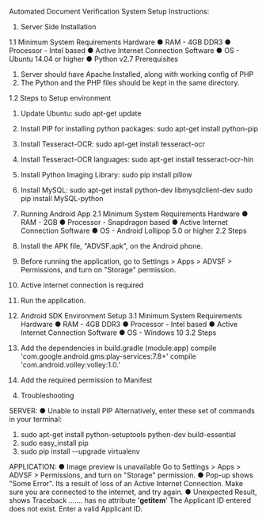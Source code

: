 Automated Document Verification System
Setup Instructions:

1. Server Side Installation

1.1 Minimum System Requirements
Hardware
●	RAM - 4GB DDR3
●	Processor - Intel based
●	Active Internet Connection
Software
●	OS - Ubuntu 14.04 or higher
●	Python v2.7
Prerequisites
1.	Server should have Apache Installed, along with working config of PHP
2.	The Python and the PHP files should be kept in the same directory.

1.2 Steps to Setup environment
1.	Update Ubuntu:
sudo apt-get update
2.	Install PIP for installing python packages:
sudo apt-get install python-pip
3.	Install Tesseract-OCR:
sudo apt-get install tesseract-ocr
4.	Install Tesseract-OCR languages:
sudo apt-get install tesseract-ocr-hin
5.	Install Python Imaging Library:
sudo pip install pillow
6.	Install MySQL:
sudo apt-get install python-dev libmysqlclient-dev
sudo pip install MySQL-python

2. Running Android App
2.1 Minimum System Requirements
Hardware
●	RAM - 2GB
●	Processor - Snapdragon based
●	Active Internet Connection
Software
●	OS - Android Lollipop 5.0 or higher
2.2 Steps
1.	Install the APK file, "ADVSF.apk", on the Android phone.
2.	Before running the application, go to Settings > Apps > ADVSF > Permissions, and turn on "Storage" permission.
3.	Active internet connection is required
4.	Run the application.

3. Android SDK Environment Setup
3.1 Minimum System Requirements
Hardware
●	RAM - 4GB DDR3
●	Processor - Intel based
●	Active Internet Connection
Software
●	OS - Windows 10
3.2 Steps
1.	Add the dependencies in build.gradle (module:app)
compile 'com.google.android.gms:play-services:7.8+'
compile 'com.android.volley:volley:1.0.'
2.	Add the required permission to Manifest
	<uses-permission android:name="android.permission.READ_EXTERNAL_STORAGE" />
<uses-permission android:name="android.permission.INTERNET" />

4. Troubleshooting

SERVER:
●	Unable to install PIP
Alternatively, enter these set of commands in your terminal:
1.	sudo apt-get install python-setuptools python-dev build-essential
2.	sudo easy_install pip
3.	sudo pip install --upgrade virtualenv

APPLICATION:
●	Image preview is unavailable
Go to Settings > Apps > ADVSF > Permissions, and turn on "Storage" permission.
●	Pop-up shows "Some Error".
Its a result of loss of an Active Internet Connection. Make sure you are connected to the internet, and try again.
●	Unexpected Result, shows Traceback ….… has no attribute '__getitem__'
The Applicant ID entered does not exist. Enter a valid Applicant ID.
